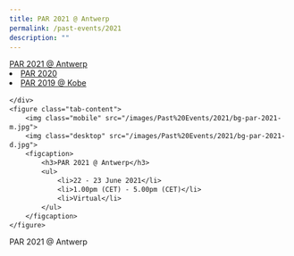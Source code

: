 ```yaml
---
title: PAR 2021 @ Antwerp
permalink: /past-events/2021
description: ""
---
```

<div class="tab">
	<div class="tab-nav>
		<ul>
			<li class="><a href="/past-events/2021">PAR 2021 @ Antwerp</a>
			<li><a href="/past-events/2020">PAR 2020</a></li>
			<li><a href="/past-events/2019">PAR 2019 @ Kobe</a></li>
		
	</div>
	<figure class="tab-content">
		<img class="mobile" src="/images/Past%20Events/2021/bg-par-2021-m.jpg">
		<img class="desktop" src="/images/Past%20Events/2021/bg-par-2021-d.jpg">
		<figcaption>
			<h3>PAR 2021 @ Antwerp</h3>
			<ul>
				<li>22 - 23 June 2021</li>
				<li>1.00pm (CET) - 5.00pm (CET)</li>
				<li>Virtual</li>
			</ul>
		</figcaption>
	</figure>
</div>
<p>PAR 2021 @ Antwerp</p>